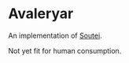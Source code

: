 # Avaleryar

An implementation of [Soutei](http://okmij.org/ftp/papers/Soutei.pdf).

Not yet fit for human consumption.